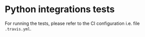 Python integrations tests
==========

For running the tests, please refer to the CI configuration i.e. file `.travis.yml`.
